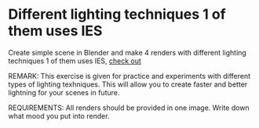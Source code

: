 # Different lighting techniques 1 of them uses IES

Create simple scene in Blender and make 4 renders with different lighting techniques 1 of them uses IES, [check out](https://www.youtube.com/watch?v=y6WKm62mhIo)

REMARK: This exercise is given for practice and experiments with different types of lighting texhniques. This will allow you to create faster and better lightning for your scenes in future.

REQUIREMENTS: All renders should be provided in one image. Write down what mood you put into render.

